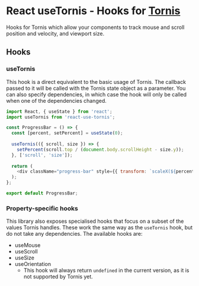 # React useTornis - Hooks for [Tornis](https://github.com/robb0wen/tornis)

Hooks for Tornis which allow your components to track mouse and scroll position and velocity, and viewport size.

## Hooks

### useTornis

This hook is a direct equivalent to the basic usage of Tornis. The callback passed to it will be called with the Tornis state object as a parameter. You can also specify dependencies, in which case the hook will only be called when one of the dependencies changed.

```js
import React, { useState } from 'react';
import useTornis from 'react-use-tornis';

const ProgressBar = () => {
  const [percent, setPercent] = useState(0);
  
  useTornis(({ scroll, size }) => {
    setPercent(scroll.top / (document.body.scrollHeight - size.y));
  }, ['scroll', 'size']);
  
  return (
    <div className="progress-bar" style={{ transform: `scaleX(${percent})` }} />
  );
};

export default ProgressBar;
```

### Property-specific hooks

This library also exposes specialised hooks that focus on a subset of the values Tornis handles. These work the same way as the `useTornis` hook, but do not take any dependencies.
The available hooks are:

* useMouse
* useScroll
* useSize
* useOrientation
  - This hook will always return `undefined` in the current version, as it is not supported by Tornis yet.
